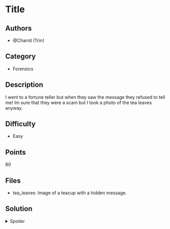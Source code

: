 # Title

## Authors
- @Charrd (Trin)

## Category
- Forensics

## Description
I went to a fortune teller but when they saw the message they refused to tell me! Im sure that they were a scam but I took a photo of the tea leaves anyway.

## Difficulty
- Easy

## Points
80

## Files
- tea_leaves: Image of a teacup with a hidden message.

## Solution
<details>
<summary>Spoiler</summary>

### Idea
Hiding image within another image

### Walkthrough
This walkthrough uses stegsolve but you just need a way to look at the LSB of each pixel in the image.
1. Open the image in stegsolve
2. Flick through the filters to either Green plane 0, Red plane 0 or Blue plane 0 to reveal the flag

### Flag
`SKYLIGHT{te4_Leav3s_@re_a_scAm}`
</details>
